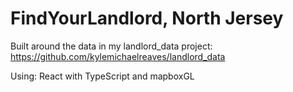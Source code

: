 # FindYourLandlord, North Jersey

Built around the data in my landlord_data project: https://github.com/kylemichaelreaves/landlord_data

Using: React with TypeScript and mapboxGL
